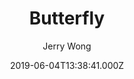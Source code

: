 ---
title: Butterfly
github: 'https://github.com/jerryc127/hexo-theme-butterfly'
demo: 'https://jerryc.me/'
author: Jerry Wong
ssg:
  - Hexo
cms:
  - No Cms
date: 2019-06-04T13:38:41.000Z
github_branch: master
description: 'A Hexo Theme: Butterfly'
stale: false
---